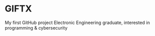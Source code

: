 # GIFTX
My first GitHub project
Electronic Engineering graduate, interested in programming & cybersecurity
